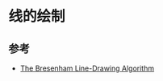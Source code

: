 # 线的绘制



## 参考

- [The Bresenham Line-Drawing Algorithm](https://www.cs.helsinki.fi/group/goa/mallinnus/lines/bresenh.html)

